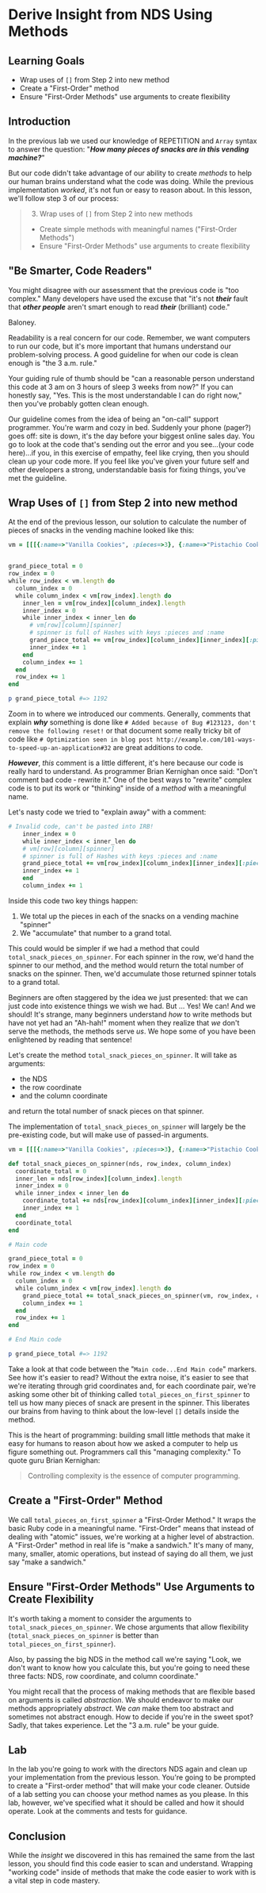 # Derive Insight from NDS Using Methods

## Learning Goals

* Wrap uses of `[]` from Step 2 into new method
* Create a "First-Order" method
* Ensure "First-Order Methods" use arguments to create flexibility

## Introduction

In the previous lab we used our knowledge of REPETITION and `Array` syntax to
answer the question: "***How many pieces of snacks are in this vending
machine?***"

But our code didn't take advantage of our ability to create _methods_ to help
our human brains understand what the code was doing. While the previous
implementation _worked_, it's not fun or easy to reason about. In this lesson,
we'll follow step 3 of our process:

> 3. Wrap uses of `[]` from Step 2 into new methods
>   * Create simple methods with meaningful names ("First-Order Methods")
>   * Ensure "First-Order Methods" use arguments to create flexibility

## "Be Smarter, Code Readers"

You might disagree with our assessment that the previous code is "too complex."
Many developers have used the excuse that "it's not ***their*** fault that
***other people*** aren't smart enough to read ***their*** (brilliant) code."

Baloney.

Readability is a real concern for our code. Remember, we want computers to run
our code, but it's more important that humans understand our problem-solving
process. A good guideline for when our code is clean enough is "the 3 a.m.
rule."

Your guiding rule of thumb should be "can a reasonable person understand this
code at 3 am on 3 hours of sleep 3 weeks from now?" If you can honestly say,
"Yes. This is the most understandable I can do right now," then you've probably
gotten clean enough.

Our guideline comes from the idea of being an "on-call" support programmer.
You're warm and cozy in bed. Suddenly your phone (pager?) goes off: site is
down, it's the day before your biggest online sales day. You go to look at the
code that's sending out the error and you see...(your code here)...if you, in
this exercise of empathy, feel like crying, then you should clean up your code
more. If you feel like you've given your future self and other developers a
strong, understandable basis for fixing things, you've met the guideline.

## Wrap Uses of `[]` from Step 2 into new method

At the end of the previous lesson, our solution to calculate the number of
pieces of snacks in the vending machine looked like this:

```ruby
vm = [[[{:name=>"Vanilla Cookies", :pieces=>3}, {:name=>"Pistachio Cookies", :pieces=>3}, {:name=>"Chocolate Cookies", :pieces=>3}, {:name=>"Chocolate Chip Cookies", :pieces=>3}], [{:name=>"Tooth-Melters", :pieces=>12}, {:name=>"Tooth-Destroyers", :pieces=>12}, {:name=>"Enamel Eaters", :pieces=>12}, {:name=>"Dentist's Nighmare", :pieces=>20}], [{:name=>"Gummy Sour Apple", :pieces=>3}, {:name=>"Gummy Apple", :pieces=>5}, {:name=>"Gummy Moldy Apple", :pieces=>1}]], [[{:name=>"Grape Drink", :pieces=>1}, {:name=>"Orange Drink", :pieces=>1}, {:name=>"Pineapple Drink", :pieces=>1}], [{:name=>"Mints", :pieces=>13}, {:name=>"Curiously Toxic Mints", :pieces=>1000}, {:name=>"US Mints", :pieces=>99}]]]


grand_piece_total = 0
row_index = 0
while row_index < vm.length do
  column_index = 0
  while column_index < vm[row_index].length do
    inner_len = vm[row_index][column_index].length
    inner_index = 0
    while inner_index < inner_len do
      # vm[row][column][spinner]
      # spinner is full of Hashes with keys :pieces and :name
      grand_piece_total += vm[row_index][column_index][inner_index][:pieces]
      inner_index += 1
    end
    column_index += 1
  end
  row_index += 1
end

p grand_piece_total #=> 1192
```

Zoom in to where we introduced our comments. Generally, comments that explain
***why*** something is done like `# Added because of Bug #123123, don't remove the
following reset!` or that document some really tricky bit of code like
`# Optimization seen in blog post http://example.com/101-ways-to-speed-up-an-application#32`
are great additions to code.

***However***, _this_ comment is a little different, it's here because our code
is really hard to understand. As programmer Brian Kernighan once said: "Don't
comment bad code ‐ rewrite it." One of the best ways to "rewrite" complex code
is to put its work or "thinking" inside of a _method_ with a meaningful name.

Let's nasty code we tried to "explain away" with a comment:

```ruby
# Invalid code, can't be pasted into IRB!
    inner_index = 0
    while inner_index < inner_len do
    # vm[row][column][spinner]
    # spinner is full of Hashes with keys :pieces and :name
    grand_piece_total += vm[row_index][column_index][inner_index][:pieces]
    inner_index += 1
    end
    column_index += 1
```

Inside this code two key things happen:

1. We total up the pieces in each of the snacks on a vending machine "spinner"
2. We "accumulate" that number to a grand total.

This could would be simpler if we had a method that could
`total_snack_pieces_on_spinner`. For each spinner in the row, we'd hand the
spinner to our method, and the method would return the total number of snacks
on the spinner.  Then, we'd accumulate those returned spinner totals to a grand
total.

Beginners are often staggered by the idea we just presented: that we can just
code into existence things we wish we had.  But ...  Yes! We can! And we
should! It's strange, many beginners understand _how_ to write methods but have
not yet had an "Ah-hah!" moment when they realize that _we_ don't serve the
methods, the methods serve _us_. We hope some of you have been enlightened by
reading that sentence!

Let's create the method `total_snack_pieces_on_spinner`. It will take as
arguments:

* the NDS
* the row coordinate
* and the column coordinate

and return the total number of snack pieces on that spinner.

The implementation of `total_snack_pieces_on_spinner` will largely be the
pre-existing code, but will make use of passed-in arguments.

```ruby
vm = [[[{:name=>"Vanilla Cookies", :pieces=>3}, {:name=>"Pistachio Cookies", :pieces=>3}, {:name=>"Chocolate Cookies", :pieces=>3}, {:name=>"Chocolate Chip Cookies", :pieces=>3}], [{:name=>"Tooth-Melters", :pieces=>12}, {:name=>"Tooth-Destroyers", :pieces=>12}, {:name=>"Enamel Eaters", :pieces=>12}, {:name=>"Dentist's Nighmare", :pieces=>20}], [{:name=>"Gummy Sour Apple", :pieces=>3}, {:name=>"Gummy Apple", :pieces=>5}, {:name=>"Gummy Moldy Apple", :pieces=>1}]], [[{:name=>"Grape Drink", :pieces=>1}, {:name=>"Orange Drink", :pieces=>1}, {:name=>"Pineapple Drink", :pieces=>1}], [{:name=>"Mints", :pieces=>13}, {:name=>"Curiously Toxic Mints", :pieces=>1000}, {:name=>"US Mints", :pieces=>99}]]]

def total_snack_pieces_on_spinner(nds, row_index, column_index)
  coordinate_total = 0
  inner_len = nds[row_index][column_index].length
  inner_index = 0
  while inner_index < inner_len do
    coordinate_total += nds[row_index][column_index][inner_index][:pieces]
    inner_index += 1
  end
  coordinate_total
end

# Main code

grand_piece_total = 0
row_index = 0
while row_index < vm.length do
  column_index = 0
  while column_index < vm[row_index].length do
    grand_piece_total += total_snack_pieces_on_spinner(vm, row_index, column_index)
    column_index += 1
  end
  row_index += 1
end

# End Main code

p grand_piece_total #=> 1192
```

Take a look at that code between the "`Main code...End Main code`" markers.
See how it's easier to read? Without the extra noise, it's easier to see that
we're iterating through grid coordinates and, for each coordinate pair, we're
asking some other bit of thinking called `total_pieces_on_first_spinner` to
tell us how many pieces of snack are present in the spinner. This liberates our
brains from having to think about the low-level `[]` details inside the method.

This is the heart of programming: building small little methods that make it
easy for humans to reason about how we asked a computer to help us figure
something out. Programmers call this "managing complexity." To quote guru Brian
Kernighan:

> Controlling complexity is the essence of computer programming.

## Create a "First-Order" Method

We call `total_pieces_on_first_spinner` a "First-Order Method." It wraps the
basic Ruby code in a meaningful name. "First-Order" means that instead of
dealing with "atomic" issues, we're working at a higher level of abstraction. A
"First-Order" method in real life is "make a sandwich." It's many of many,
many, smaller, atomic operations, but instead of saying do all them, we just
say "make a sandwich."

## Ensure "First-Order Methods" Use Arguments to Create Flexibility

It's worth taking a moment to consider the arguments to
`total_snack_pieces_on_spinner`. We chose arguments that allow flexibility
(`total_snack_pieces_on_spinner` is better than `total_pieces_on_first_spinner`).

Also, by passing the big NDS in the method call we're saying "Look, we don't
want to know how you calculate this, but you're going to need these three
facts: NDS, row coordinate, and column coordinate."

You might recall that the process of making methods that are flexible based on
arguments is called _abstraction_. We should endeavor to make our methods
appropriately _abstract_. We _can_ make them too abstract and sometimes not
abstract enough. How to decide if you're in the sweet spot? Sadly, that takes
experience. Let the "3 a.m. rule" be your guide.

## Lab

In the lab you're going to work with the directors NDS again and clean up your
implementation from the previous lesson. You're going to be prompted to create
a "First-order method" that will make your code cleaner. Outside of a lab
setting you can choose your method names as you please. In this lab, however,
we've specified what it should be called and how it should operate. Look at the
comments and tests for guidance.

## Conclusion

While the _insight_ we discovered in this has remained the same from the last
lesson, you should find this code easier to scan and understand. Wrapping
"working code" inside of methods that make the code easier to work with is a
vital step in code mastery.
